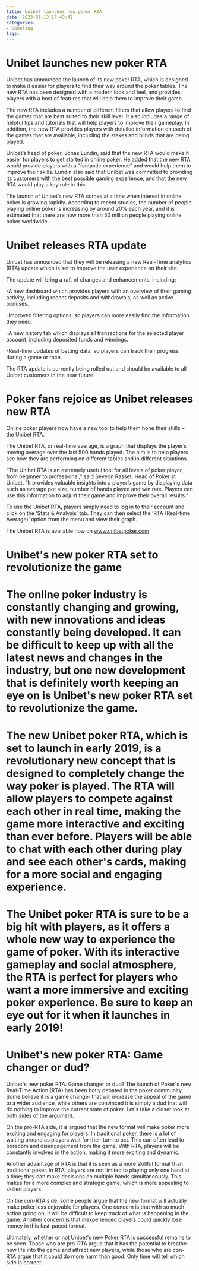 ```yaml
---
title: Unibet launches new poker RTA
date: 2023-01-13 17:43:42
categories:
- Gambling
tags:
---
```



# Unibet launches new poker RTA

Unibet has announced the launch of its new poker RTA, which is designed to make it easier for players to find their way around the poker tables. The new RTA has been designed with a modern look and feel, and provides players with a host of features that will help them to improve their game.

The new RTA includes a number of different filters that allow players to find the games that are best suited to their skill level. It also includes a range of helpful tips and tutorials that will help players to improve their gameplay. In addition, the new RTA provides players with detailed information on each of the games that are available, including the stakes and blinds that are being played.

Unibet’s head of poker, Jonas Lundin, said that the new RTA would make it easier for players to get started in online poker. He added that the new RTA would provide players with a “fantastic experience” and would help them to improve their skills. Lundin also said that Unibet was committed to providing its customers with the best possible gaming experience, and that the new RTA would play a key role in this.

The launch of Unibet’s new RTA comes at a time when interest in online poker is growing rapidly. According to recent studies, the number of people playing online poker is increasing by around 20% each year, and it is estimated that there are now more than 50 million people playing online poker worldwide.

# Unibet releases RTA update

Unibet has announced that they will be releasing a new Real-Time analytics (RTA) update which is set to improve the user experience on their site.

The update will bring a raft of changes and enhancements, including:

-A new dashboard which provides players with an overview of their gaming activity, including recent deposits and withdrawals, as well as active bonuses.

-Improved filtering options, so players can more easily find the information they need.

-A new history tab which displays all transactions for the selected player account, including deposited funds and winnings.

-Real-time updates of betting data, so players can track their progress during a game or race.

The RTA update is currently being rolled out and should be available to all Unibet customers in the near future.

# Poker fans rejoice as Unibet releases new RTA

Online poker players now have a new tool to help them hone their skills – the Unibet RTA.

The Unibet RTA, or real-time average, is a graph that displays the player’s moving average over the last 500 hands played. The aim is to help players see how they are performing on different tables and in different situations.

“The Unibet RTA is an extremely useful tool for all levels of poker player, from beginner to professional,” said Severin Rasset, Head of Poker at Unibet. “It provides valuable insights into a player’s game by displaying data such as average pot size, number of hands played and win rate. Players can use this information to adjust their game and improve their overall results.”

To use the Unibet RTA, players simply need to log in to their account and click on the ‘Stats & Analysis’ tab. They can then select the ‘RTA (Real-time Average)’ option from the menu and view their graph.

The Unibet RTA is available now on www.unibetpoker.com

# Unibet's new poker RTA set to revolutionize the game

#

# The online poker industry is constantly changing and growing, with new innovations and ideas constantly being developed. It can be difficult to keep up with all the latest news and changes in the industry, but one new development that is definitely worth keeping an eye on is Unibet's new poker RTA set to revolutionize the game.

#

# The new Unibet poker RTA, which is set to launch in early 2019, is a revolutionary new concept that is designed to completely change the way poker is played. The RTA will allow players to compete against each other in real time, making the game more interactive and exciting than ever before. Players will be able to chat with each other during play and see each other's cards, making for a more social and engaging experience.

#

# The Unibet poker RTA is sure to be a big hit with players, as it offers a whole new way to experience the game of poker. With its interactive gameplay and social atmosphere, the RTA is perfect for players who want a more immersive and exciting poker experience. Be sure to keep an eye out for it when it launches in early 2019!

# Unibet's new poker RTA: Game changer or dud?

Unibet's new poker RTA: Game changer or dud?
The launch of Poker's new Real-Time Action (RTA) has been hotly debated in the poker community. Some believe it is a game changer that will increase the appeal of the game to a wider audience, while others are convinced it is simply a dud that will do nothing to improve the current state of poker. Let's take a closer look at both sides of the argument.

On the pro-RTA side, it is argued that the new format will make poker more exciting and engaging for players. In traditional poker, there is a lot of waiting around as players wait for their turn to act. This can often lead to boredom and disengagement from the game. With RTA, players will be constantly involved in the action, making it more exciting and dynamic.

Another advantage of RTA is that it is seen as a more skillful format than traditional poker. In RTA, players are not limited to playing only one hand at a time; they can make decisions on multiple hands simultaneously. This makes for a more complex and strategic game, which is more appealing to skilled players.

On the con-RTA side, some people argue that the new format will actually make poker less enjoyable for players. One concern is that with so much action going on, it will be difficult to keep track of what is happening in the game. Another concern is that inexperienced players could quickly lose money in this fast-paced format.

Ultimately, whether or not Unibet's new Poker RTA is successful remains to be seen. Those who are pro-RTA argue that it has the potential to breathe new life into the game and attract new players, while those who are con-RTA argue that it could do more harm than good. Only time will tell which side is correct!